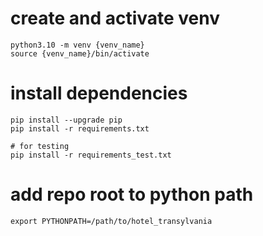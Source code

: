 # create and activate venv

```
python3.10 -m venv {venv_name}
source {venv_name}/bin/activate
```

# install dependencies

```
pip install --upgrade pip
pip install -r requirements.txt

# for testing
pip install -r requirements_test.txt
```

# add repo root to python path

```
export PYTHONPATH=/path/to/hotel_transylvania
```
